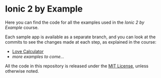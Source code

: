 # Ionic 2 by Example

Here you can find the code for all the examples used in the _Ionic 2 by Example_ course.

Each sample app is available as a separate branch, and you can look at the commits to see the changes made at each step, as explained in the course:

* [Love Calculator](https://github.com/mirkonasato/ionic2-by-example/commits/love-calculator)
* _more examples to come…_

All the code in this repository is released under the [MIT License](https://opensource.org/licenses/MIT), unless otherwise noted.
